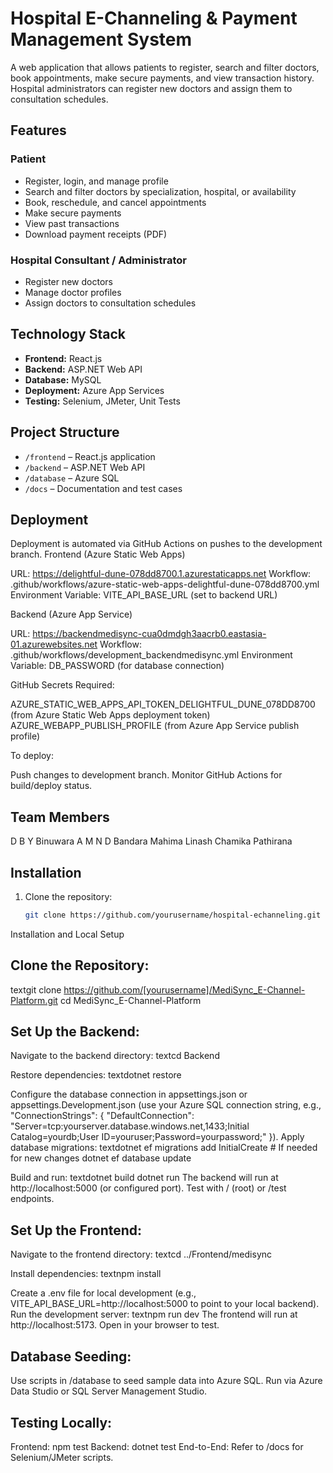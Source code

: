 # Hospital E-Channeling & Payment Management System

A web application that allows patients to register, search and filter doctors, book appointments, make secure payments, and view transaction history. Hospital administrators can register new doctors and assign them to consultation schedules.

## Features

### Patient
- Register, login, and manage profile
- Search and filter doctors by specialization, hospital, or availability
- Book, reschedule, and cancel appointments
- Make secure payments
- View past transactions
- Download payment receipts (PDF)

### Hospital Consultant / Administrator
- Register new doctors
- Manage doctor profiles
- Assign doctors to consultation schedules

## Technology Stack
- **Frontend:** React.js
- **Backend:** ASP.NET Web API
- **Database:** MySQL
- **Deployment:** Azure App Services
- **Testing:** Selenium, JMeter, Unit Tests

## Project Structure
- `/frontend` – React.js application
- `/backend` – ASP.NET Web API
- `/database` – Azure SQL
- `/docs` – Documentation and test cases

## Deployment
Deployment is automated via GitHub Actions on pushes to the development branch.
Frontend (Azure Static Web Apps)

URL: https://delightful-dune-078dd8700.1.azurestaticapps.net
Workflow: .github/workflows/azure-static-web-apps-delightful-dune-078dd8700.yml
Environment Variable: VITE_API_BASE_URL (set to backend URL)

Backend (Azure App Service)

URL: https://backendmedisync-cua0dmdgh3aacrb0.eastasia-01.azurewebsites.net
Workflow: .github/workflows/development_backendmedisync.yml
Environment Variable: DB_PASSWORD (for database connection)

GitHub Secrets Required:

AZURE_STATIC_WEB_APPS_API_TOKEN_DELIGHTFUL_DUNE_078DD8700 (from Azure Static Web Apps deployment token)
AZURE_WEBAPP_PUBLISH_PROFILE (from Azure App Service publish profile)

To deploy:

Push changes to development branch.
Monitor GitHub Actions for build/deploy status.
   

## Team Members
D B Y Binuwara
A M N D Bandara
Mahima Linash
Chamika Pathirana

## Installation

1. Clone the repository:
   ```bash
   git clone https://github.com/yourusername/hospital-echanneling.git

   
Installation and Local Setup

## Clone the Repository:
textgit clone https://github.com/[yourusername]/MediSync_E-Channel-Platform.git
cd MediSync_E-Channel-Platform

## Set Up the Backend:

Navigate to the backend directory:
textcd Backend

Restore dependencies:
textdotnet restore

Configure the database connection in appsettings.json or appsettings.Development.json (use your Azure SQL connection string, e.g., "ConnectionStrings": { "DefaultConnection": "Server=tcp:yourserver.database.windows.net,1433;Initial Catalog=yourdb;User ID=youruser;Password=yourpassword;" }).
Apply database migrations:
textdotnet ef migrations add InitialCreate  # If needed for new changes
dotnet ef database update

Build and run:
textdotnet build
dotnet run
The backend will run at http://localhost:5000 (or configured port). Test with / (root) or /test endpoints.


## Set Up the Frontend:

Navigate to the frontend directory:
textcd ../Frontend/medisync

Install dependencies:
textnpm install

Create a .env file for local development (e.g., VITE_API_BASE_URL=http://localhost:5000 to point to your local backend).
Run the development server:
textnpm run dev
The frontend will run at http://localhost:5173. Open in your browser to test.


## Database Seeding:

Use scripts in /database to seed sample data into Azure SQL.
Run via Azure Data Studio or SQL Server Management Studio.


## Testing Locally:

Frontend: npm test
Backend: dotnet test
End-to-End: Refer to /docs for Selenium/JMeter scripts.
